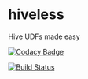 # hiveless
Hive UDFs made easy

[![Codacy Badge](https://api.codacy.com/project/badge/Grade/3553609f1b054121a9be8ea102353d66)](https://www.codacy.com/app/Neojume/hiveless?utm_source=github.com&amp;utm_medium=referral&amp;utm_content=Neojume/hiveless&amp;utm_campaign=Badge_Grade)

[![Build Status](https://travis-ci.org/Neojume/hiveless.svg?branch=master)](https://travis-ci.org/Neojume/hiveless)
